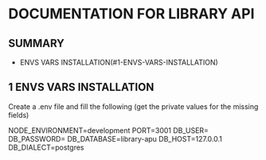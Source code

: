 # DOCUMENTATION FOR LIBRARY API

## SUMMARY
- ENVS VARS INSTALLATION(#1-ENVS-VARS-INSTALLATION)

## 1 ENVS VARS INSTALLATION
Create a .env file and fill the following (get the private values for the missing fields)

NODE_ENVIRONMENT=development
PORT=3001
DB_USER=
DB_PASSWORD=
DB_DATABASE=library-apu
DB_HOST=127.0.0.1
DB_DIALECT=postgres
